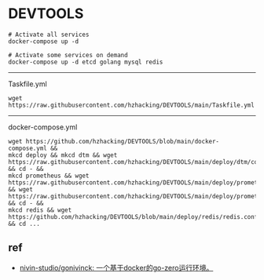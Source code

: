 # DEVTOOLS



```shell
# Activate all services
docker-compose up -d
```


```shell
# Activate some services on demand
docker-compose up -d etcd golang mysql redis
```

---

Taskfile.yml

```shell
wget https://raw.githubusercontent.com/hzhacking/DEVTOOLS/main/Taskfile.yml
```

---

docker-compose.yml

```shell
wget https://github.com/hzhacking/DEVTOOLS/blob/main/docker-compose.yml &&
mkcd deploy && mkcd dtm && wget https://raw.githubusercontent.com/hzhacking/DEVTOOLS/main/deploy/dtm/config.yml && cd - && 
mkcd prometheus && wget https://raw.githubusercontent.com/hzhacking/DEVTOOLS/main/deploy/prometheus/prometheus.yml && wget https://raw.githubusercontent.com/hzhacking/DEVTOOLS/main/deploy/prometheus/rules.yml && cd - &&
mkcd redis && wget https://github.com/hzhacking/DEVTOOLS/blob/main/deploy/redis/redis.conf && cd ...

```



## ref

- [nivin-studio/gonivinck: 一个基于docker的go-zero运行环境。](https://github.com/nivin-studio/gonivinck)
